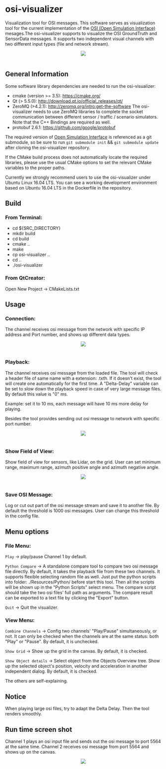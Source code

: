 # osi-visualizer

Visualization tool for OSI messages. This software serves as visualization tool for the current implementation of the [OSI (Open Simulation Interface)](https://github.com/OpenSimulationInterface/open-simulation-interface) mesages.The osi-visualizer supports to visualize the OSI GroundTruth and SensorData messages. It supports two independent visual channels with two different input types (file and network stream). 

<div align="center">
  <img src="https://github.com/OpenSimulationInterface/osi-visualizer/tree/master/Resources/Images/Over_View.png"><br><br>
</div>

## General Information

Some software library dependencies are needed to run the osi-visualizer:

* cmake (version >= 3.5): https://cmake.org/
* Qt (> 5.5.0): http://download.qt.io/official_releases/qt/
* ZeroMQ (>4.2.1): http://zeromq.org/intro:get-the-software
  The osi-visualizer needs to use ZeroMQ libraries to complete the socket communication between different sensor / traffic / scenario simulators. Note that the C++ Bindings are required as well.
* protobuf 2.6.1: https://github.com/google/protobuf

The required version of [Open Simulation Interface](https://github.com/OpenSimulationInterface/open-simulation-interface.git) is referenced as a git submodule, so be sure to run `git submodule init` && `git submodule update` after cloning the osi-visualizer repository.

If the CMake build process does not automatically locate the required libraries, please use the usual CMake options to set the relevant CMake variables to the proper paths.

Currently we strongly recommend users to use the osi-visualizer under Ubuntu Linux 16.04 LTS. You can see a working development environment based on Ubuntu 16.04 LTS in the Dockerfile in the repository.

## Build
### From Terminal:
- cd ${SRC_DIRECTORY}
- mkdir build
- cd build
- cmake ..
- make
- cp osi-visualizer ..
- cd ..
- ./osi-visualizer

### From QtCreator:
Open New Project -> CMakeLists.txt 

## Usage 
### Connection:
The channel receives osi message from the network with specific IP address and Port number, and shows up different data types.

<div align="center">
  <img src="https://github.com/OpenSimulationInterface/osi-visualizer/tree/master/Resources/Images/Connection.png"><br><br>
</div>

### Playback:
The channel receives osi message from the loaded file. The tool will check a header file of same name with a extension: .txth. If it doesn't exist, the tool will create one automatically for the first time.
A "Delta-Delay" variable can be set to slow down the playback speed in case of very large message files. By default this value is "0" ms. 

Example: set it to 10 ms, each message will have 10 ms more delay for playing.

Besides the tool provides sending out osi message to network with specific port number.

<div align="center">
  <img src="https://github.com/OpenSimulationInterface/osi-visualizer/tree/master/Resources/Images/Playback.png"><br><br>
</div>

### Show Field of View:
Show field of view for sensors, like Lidar, on the grid. User can set minimum range, maximum range, azimuth positive angle and azimuth negative angle.

<div align="center">
  <img src="https://github.com/OpenSimulationInterface/osi-visualizer/tree/master/Resources/Images/FOV.png"><br><br>
</div>

### Save OSI Message:
Log or cut out part of the osi message stream and save it to another file. By default the threshold is 1000 osi messages. User can change this threshold in the config file.


## Menu options
### File Menu:
`Play` -> play/pause Channel 1 by default.

`Python Compare` -> A standalone compare tool to compare two osi message file directly. By default, it takes the playback file from these two channels. It supports flexible selecting random file as well. Just put the python scripts into folder: ./Resources/Python/ before start this tool. Then all the scripts will be shown up in the "Python Scripts" select menu. The compare script should take the two osi files' full path as arguments. The compare result can be exported to a text file by clicking the "Export" button. 

`Quit` -> Quit the visualizer.

### View Menu:
`Combine Channels` -> Config two channels' "Play/Pause" simultaneously, or not. It can only be checked when the channels are at the same status: both "Play" or "Pause". By default, it is unchecked.

`Show Grid` -> Show up the grid in the canvas. By default, it is checked.

`Show Object details` -> Select object from the Objects Overview tree. Show up the selected object's position, velocity and acceleration in another independent dialog. By default, it is checked.

The others are self-explaining.

## Notice
When playing large osi files, try to adapt the Delta Delay. Then the tool renders smoothly.


## Run time screen shot
Channel 1 plays an osi input file and sends out the osi message to port 5564 at the same time. 
Channel 2 receives osi message from port 5564 and shows up on the canvas.

<div align="center">
  <img src="https://github.com/OpenSimulationInterface/osi-visualizer/tree/master/Resources/Images/Demo.png"><br><br>
</div>



